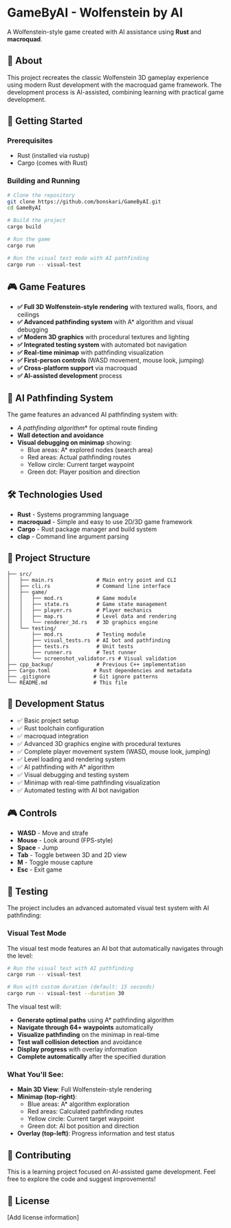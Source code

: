 # GameByAI - Wolfenstein by AI

A Wolfenstein-style game created with AI assistance using **Rust** and **macroquad**.

## 🦀 About

This project recreates the classic Wolfenstein 3D gameplay experience using modern Rust development with the macroquad game framework. The development process is AI-assisted, combining learning with practical game development.

## 🚀 Getting Started

### Prerequisites
- Rust (installed via rustup)
- Cargo (comes with Rust)

### Building and Running
```bash
# Clone the repository
git clone https://github.com/bonskari/GameByAI.git
cd GameByAI

# Build the project
cargo build

# Run the game
cargo run

# Run the visual test mode with AI pathfinding
cargo run -- visual-test
```

## 🎮 Game Features

- **✅ Full 3D Wolfenstein-style rendering** with textured walls, floors, and ceilings
- **✅ Advanced pathfinding system** with A* algorithm and visual debugging
- **✅ Modern 3D graphics** with procedural textures and lighting
- **✅ Integrated testing system** with automated bot navigation
- **✅ Real-time minimap** with pathfinding visualization
- **✅ First-person controls** (WASD movement, mouse look, jumping)
- **✅ Cross-platform support** via macroquad
- **✅ AI-assisted development** process

## 🧠 AI Pathfinding System

The game features an advanced AI pathfinding system with:
- **A* pathfinding algorithm** for optimal route finding
- **Wall detection and avoidance** 
- **Visual debugging on minimap** showing:
  - Blue areas: A* explored nodes (search area)
  - Red areas: Actual pathfinding routes
  - Yellow circle: Current target waypoint
  - Green dot: Player position and direction

## 🛠️ Technologies Used

- **Rust** - Systems programming language
- **macroquad** - Simple and easy to use 2D/3D game framework
- **Cargo** - Rust package manager and build system
- **clap** - Command line argument parsing

## 📁 Project Structure

```
├── src/
│   ├── main.rs              # Main entry point and CLI
│   ├── cli.rs               # Command line interface
│   ├── game/
│   │   ├── mod.rs           # Game module
│   │   ├── state.rs         # Game state management
│   │   ├── player.rs        # Player mechanics
│   │   ├── map.rs           # Level data and rendering
│   │   └── renderer_3d.rs   # 3D graphics engine
│   └── testing/
│       ├── mod.rs           # Testing module
│       ├── visual_tests.rs  # AI bot and pathfinding
│       ├── tests.rs         # Unit tests
│       ├── runner.rs        # Test runner
│       └── screenshot_validator.rs # Visual validation
├── cpp_backup/              # Previous C++ implementation
├── Cargo.toml              # Rust dependencies and metadata
├── .gitignore              # Git ignore patterns
└── README.md               # This file
```

## 🎯 Development Status

- ✅ Basic project setup
- ✅ Rust toolchain configuration  
- ✅ macroquad integration
- ✅ Advanced 3D graphics engine with procedural textures
- ✅ Complete player movement system (WASD, mouse look, jumping)
- ✅ Level loading and rendering system
- ✅ AI pathfinding with A* algorithm
- ✅ Visual debugging and testing system
- ✅ Minimap with real-time pathfinding visualization
- ✅ Automated testing with AI bot navigation

## 🎮 Controls

- **WASD** - Move and strafe
- **Mouse** - Look around (FPS-style)
- **Space** - Jump
- **Tab** - Toggle between 3D and 2D view
- **M** - Toggle mouse capture
- **Esc** - Exit game

## 🧪 Testing

The project includes an advanced automated visual test system with AI pathfinding:

### Visual Test Mode
The visual test mode features an AI bot that automatically navigates through the level:
```bash
# Run the visual test with AI pathfinding
cargo run -- visual-test

# Run with custom duration (default: 15 seconds)
cargo run -- visual-test --duration 30
```

The visual test will:
- **Generate optimal paths** using A* pathfinding algorithm
- **Navigate through 64+ waypoints** automatically
- **Visualize pathfinding** on the minimap in real-time
- **Test wall collision detection** and avoidance
- **Display progress** with overlay information
- **Complete automatically** after the specified duration

### What You'll See:
- **Main 3D View**: Full Wolfenstein-style rendering
- **Minimap (top-right)**: 
  - Blue areas: A* algorithm exploration
  - Red areas: Calculated pathfinding routes
  - Yellow circle: Current target waypoint
  - Green dot: AI bot position and direction
- **Overlay (top-left)**: Progress information and test status

## 🤝 Contributing

This is a learning project focused on AI-assisted game development. Feel free to explore the code and suggest improvements!

## 📝 License

[Add license information] 
